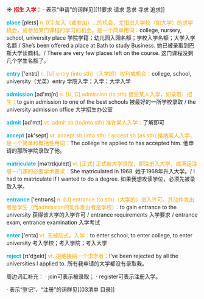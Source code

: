 ☀ <font color="red">**招生 入学：**</font>
· 表示“申请”的词群见[[11要求 请求 恳求 寻求 追求]]

<font color="sky blue">**place**</font> [pleɪs] 
<font color="orange">n. [C] 加入（或参加）…的机会，尤指进入学校（如大学）的求学机会，或参加某门课程的学习的机会。是一个简单用词：</font>college, nursery, school, university place 学院学籍；幼儿园入园名额；学校入学名额；大学入学名额 / She’s been offered a place at Bath to study Business. 她已被录取到巴斯大学读商科。/ There are very few places left on the course. 这门课程没剩几个学生名额了。

<font color="sky blue">**entry**</font> ['entrɪ] 
<font color="orange">n. [U] entry (into sth)（入学的）权利或机会：</font>college, school, university（尤英）entry 学院入学；入学；大学入学

<font color="sky blue">**admission**</font> [əd'mɪʃn] 
<font color="orange">n. [U, C] admission (to sth) 接受某人入学，如录取、招生：</font>to gain admission to one of the best schools 被最好的一所学校录取 / the university admission office 大学招生办公室

<font color="sky blue">**admit**</font> [əd'mɪt] 
<font color="orange">vt. admit sb (to/into sth) 准许某人入学：</font>了解即可

<font color="sky blue">**accept**</font> [ək'sept] 
<font color="orange">vt. accept sb (into sth) / accept sb (as sth) 接纳某人入学，是一个简单和概括性用词：</font>The college he applied to has accepted him. 他申请的那所学院录取了他。
           
<font color="sky blue">**matriculate**</font> [məˈtrɪkjuleɪt]
<font color="orange">vi. [正式] 正式被大学录取，即注册入大学，或满足注册一门课的必要学术要求：</font>She matriculated in 1968. 她于1968年升入大学。/ I had to matriculate if I wanted to do a degree. 如果我想攻读学位，必须先被录取入学。

<font color="sky blue">**entrance**</font> ['entrəns] 
<font color="orange">n. [U] entrance (to sth)（大学的）进入许可。其动作发出者是学生（而admission的动作发出者是学校）：</font>to gain entrance to the university 获得该大学的入学许可 / entrance requirements 入学要求 / entrance exam, entrance examination 入学考试

<font color="sky blue">**enter**</font> ['entə] 
<font color="orange">vt. 无被动式，入学：</font>to enter school, to enter college, to enter university 考入学校；考入学院；考入大学

<font color="sky blue">**reject**</font> [rɪ'dӡekt] 
<font color="orange">vt. 拒绝接纳一个求学者：</font>I’ve been rejected by all the universities I applied to. 所有我申请的大学都没有录取我。

周边词汇补充：
· join可表示被录取；
· register可表示注册入学。

· 表示“登记”、“注册”的词群见[[03清单 目录]]


